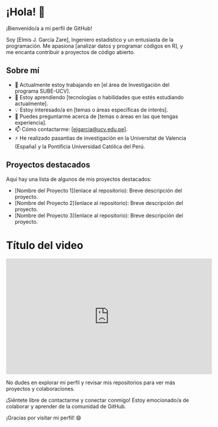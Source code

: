 # ¡Hola! 👋

¡Bienvenido/a a mi perfil de GitHub!

Soy [Elmis J. García Zare], Ingeniero estadístico y un entusiasta de la programación. Me apasiona [analizar datos y programar códigos en R], y me encanta contribuir a proyectos de código abierto.

## Sobre mí

- 🔭 Actualmente estoy trabajando en [el área de Investigación del programa SUBE-UCV].
- 🌱 Estoy aprendiendo [tecnologías o habilidades que estés estudiando actualmente].
- 💡 Estoy interesado/a en [temas o áreas específicas de interés].
- 💬 Puedes preguntarme acerca de [temas o áreas en las que tengas experiencia].
- 📫 Cómo contactarme: [ejgarcia@ucv.edu.pe].
- ⚡ He realizado pasantias de investigación en la Universitat de Valencia (España) y la Pontificia Universidad Católica del Perú.

## Proyectos destacados

Aquí hay una lista de algunos de mis proyectos destacados:

- [Nombre del Proyecto 1](enlace al repositorio): Breve descripción del proyecto.
- [Nombre del Proyecto 2](enlace al repositorio): Breve descripción del proyecto.
- [Nombre del Proyecto 3](enlace al repositorio): Breve descripción del proyecto.

# Título del video

<iframe width="560" height="315" src="https://youtu.be/YlUKcNNmywk" frameborder="0" allow="autoplay; encrypted-media" allowfullscreen></iframe>

No dudes en explorar mi perfil y revisar mis repositorios para ver más proyectos y colaboraciones.

¡Siéntete libre de contactarme y conectar conmigo! Estoy emocionado/a de colaborar y aprender de la comunidad de GitHub.

¡Gracias por visitar mi perfil! 😄
